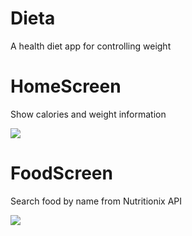 # Dieta

A health diet app for controlling weight

# HomeScreen

Show calories and weight information

![][homepage]


# FoodScreen

Search food by name from Nutritionix API

![][foodlist]

[homepage]: ./screenshots/homepage.png
[foodlist]: ./screenshots/foodlist.png